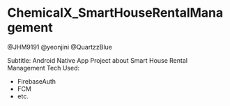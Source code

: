 # ChemicalX_SmartHouseRentalManagement
@JHM9191 @yeonjini @QuartzzBlue

Subtitle: Android Native App Project about Smart House Rental Management
Tech Used: 
- FirebaseAuth
- FCM
- etc.